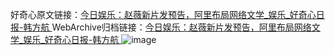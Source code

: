 好奇心原文链接：[今日娱乐：赵薇新片发预告，阿里布局网络文学_娱乐_好奇心日报-韩方航 ](https://www.qdaily.com/articles/10070.html)
WebArchive归档链接：[今日娱乐：赵薇新片发预告，阿里布局网络文学_娱乐_好奇心日报-韩方航 ](http://web.archive.org/web/20160809075944/http://www.qdaily.com/articles/10070.html)
![image](http://ww3.sinaimg.cn/large/007d5XDply1g3vv0iakn0j30u0229tyr)